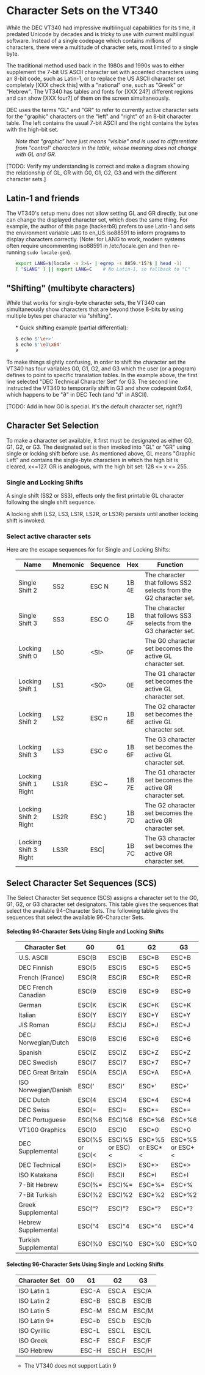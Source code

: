 # Character Sets on the VT340

While the DEC VT340 had impressive multilingual capabilities for its
time, it predated Unicode by decades and is tricky to use with current
multilingual software. Instead of a single codepage which contains
millions of characters, there were a multitude of character sets, most
limited to a single byte.

The traditional method used back in the 1980s and 1990s was to either
supplement the 7-bit US ASCII character set with accented characters
using an 8-bit code, such as Latin-1, or to replace the US ASCII
character set completely [XXX check this] with a "national" one, such
as "Greek" or "Hebrew". The VT340 has tables and fonts for [XXX 24?]
different regions and can show [XXX four?] of them on the screen
simultaneously.

DEC uses the terms "GL" and "GR" to refer to currently active
character sets for the "graphic" characters on the "left" and "right"
of an 8-bit character table. The left contains the usual 7-bit ASCII
and the right contains the bytes with the high-bit set.

<ul>

_Note that "graphic" here just means "visible" and is used to
differentiate from "control" characters in the table, whose meaning
does not change with GL and GR._

</ul>

[TODO: Verify my understanding is correct and make a diagram showing
the relationship of GL, GR with G0, G1, G2, G3 and with the different
character sets.]

## Latin-1 and friends

The VT340's setup menu does not allow setting GL and GR directly, but
one can change the displayed character set, which does the same thing.
For example, the author of this page (hackerb9) prefers to use Latin-1
and sets the environment variable `LANG` to en_US.iso88591 to inform
programs to display characters correctly. (Note: for LANG to work,
modern systems often require uncommenting iso88591 in /etc/locale.gen
and then re-running `sudo locale-gen`). 

<ul>

``` bash
export LANG=$(locale -a 2>&- | egrep -s 8859.*15?$ | head -1)
[ "$LANG" ] || export LANG=C    # No Latin-1, so fallback to "C"
```

</ul>

## "Shifting" (multibyte characters)

While that works for single-byte character sets, the VT340 can
simultaneously show characters that are beyond those 8-bits by using
multiple bytes per character via "shifting".

<ul>
* Quick shifting example (partial differential):

  ```bash
  $ echo $'\e+>'
  $ echo $'\eO\x64'
  ∂
  ```
</ul>

To make things slightly confusing, in order to shift the character set
the VT340 has four variables G0, G1, G2, and G3 which the user (or a
program) defines to point to specific translation tables. In the
example above, the first line selected "DEC Technical Character Set"
for G3. The second line instructed the VT340 to temporarily shift in
G3 and show codepoint 0x64, which happens to be "∂" in DEC Tech (and
"d" in ASCII).

[TODO: Add in how G0 is special. It's the default character set, right?]

## Character Set Selection

To make a character set available, it first must be designated as
either G0, G1, G2, or G3. The designated set is then invoked into "GL"
or "GR" using single or locking shift before use. As mentioned above,
GL means "Graphic Left" and contains the single-byte characters in
which the high bit is cleared, x<=127. GR is analogous, with the high
bit set: 128 <= x <= 255.

### Single and Locking Shifts

A single shift (SS2 or SS3), effects only the first printable GL
character following the single shift sequence.

A locking shift (LS2, LS3, LS1R, LS2R, or LS3R) persists until another
locking shift is invoked.

### Select active character sets 

Here are the escape sequences for for Single and Locking Shifts:

<ul>

| Name                  | Mnemonic | Sequence | Hex   | Function                                                          |
|-----------------------|----------|----------|-------|-------------------------------------------------------------------|
| Single Shift 2        | SS2      | ESC N    | 1B 4E | The character that follows SS2 selects from the G2 character set. |
| Single Shift 3        | SS3      | ESC O    | 1B 4F | The character that follows SS3 selects from the G3 character set. |
| Locking Shift 0       | LS0      | \<SI\>   | 0F    | The G0 character set becomes the active GL character set.         |
| Locking Shift 1       | LS1      | \<SO\>   | 0E    | The G1 character set becomes the active GL character set.         |
| Locking Shift 2       | LS2      | ESC n    | 1B 6E | The G2 character set becomes the active GL character set.         |
| Locking Shift 3       | LS3      | ESC o    | 1B 6F | The G3 character set becomes the active GL character set.         |
| Locking Shift 1 Right | LS1R     | ESC ~    | 1B 7E | The G1 character set becomes the active GR character set.         |
| Locking Shift 2 Right | LS2R     | ESC }    | 1B 7D | The G2 character set becomes the active GR character set.         |
| Locking Shift 3 Right | LS3R     | ESC\|    | 1B 7C | The G3 character set becomes the active GR character set.         |

</ul>



## Select Character Set Sequences (SCS)


The Select Character Set sequence (SCS) assigns a character set to the
G0, G1, G2, or G3 character set designators. This table gives the
sequences that select the available 94-Character Sets. The following
table gives the sequences that select the available 96-Character Sets.


#### Selecting 94-Character Sets Using Single and Locking Shifts

<ul>

| Character Set        | G0              | G1              | G2                | G3              |
|----------------------|-----------------|-----------------|-------------------|-----------------|
| U.S. ASCII           | ESC(B           | ESC)B           | ESC\*B            | ESC+B           |
| DEC Finnish          | ESC(5           | ESC)5           | ESC\*5            | ESC+5           |
| French (France)      | ESC(R           | ESC)R           | ESC\*R            | ESC+R           |
| DEC French Canadian  | ESC(9           | ESC)9           | ESC\*9            | ESC+9           |
| German               | ESC(K           | ESC)K           | ESC\*K            | ESC+K           |
| Italian              | ESC(Y           | ESC)Y           | ESC\*Y            | ESC+Y           |
| JIS Roman            | ESC(J           | ESC)J           | ESC\*J            | ESC+J           |
| DEC Norwegian/Dutch  | ESC(6           | ESC)6           | ESC\*6            | ESC+6           |
| Spanish              | ESC(Z           | ESC)Z           | ESC\*Z            | ESC+Z           |
| DEC Swedish          | ESC(7           | ESC)7           | ESC\*7            | ESC+7           |
| DEC Great Britain    | ESC(A           | ESC)A           | ESC\*A            | ESC+A           |
| ISO Norwegian/Danish | ESC(‘           | ESC)’           | ESC\*’            | ESC+’           |
| DEC Dutch            | ESC(4           | ESC)4           | ESC\*4            | ESC+4           |
| DEC Swiss            | ESC(=           | ESC)=           | ESC\*=            | ESC+=           |
| DEC Portuguese       | ESC(%6          | ESC)%6          | ESC\*%6           | ESC+%6          |
| VT100 Graphics       | ESC(0           | ESC)0           | ESC\*0            | ESC+0           |
| DEC Supplemental     | ESC(%5 or ESC(< | ESC)%5 or ESC)< | ESC\*%5 or ESC\*< | ESC+%5 or ESC+< |
| DEC Technical        | ESC(>           | ESC)>           | ESC\*>            | ESC+>           |
| ISO Katakana         | ESC(I           | ESC)I           | ESC\*I            | ESC+I           |
| 7-Bit Hebrew         | ESC(%=          | ESC)%=          | ESC\*%=           | ESC+%           |
| 7-Bit Turkish        | ESC(%2          | ESC)%2          | ESC\*%2           | ESC+%2          |
| Greek Supplemental   | ESC(“?          | ESC)”?          | ESC\*”?           | ESC+”?          |
| Hebrew Supplemental  | ESC(“4          | ESC)”4          | ESC\*”4           | ESC+”4          |
| Turkish Supplemental | ESC(%0          | ESC)%0          | ESC\*%0           | ESC+%0          |


</ul>


#### Selecting 96-Character Sets Using Single and Locking Shifts

<ul>

| Character Set | G0 | G1    | G2    | G3    |
|---------------|----|-------|-------|-------|
| ISO Latin 1   |    | ESC-A | ESC.A | ESC/A |
| ISO Latin 2   |    | ESC-B | ESC.B | ESC/B |
| ISO Latin 5   |    | ESC-M | ESC.M | ESC/M |
| ISO Latin 9*  |    | ESC-b | ESC.b | ESC/b |
| ISO Cyrillic  |    | ESC-L | ESC.L | ESC/L |
| ISO Greek     |    | ESC-F | ESC.F | ESC/F |
| ISO Hebrew    |    | ESC-H | ESC.H | ESC/H |

* The VT340 does not support Latin 9

</ul>


